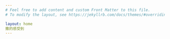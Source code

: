 ```yaml
---
# Feel free to add content and custom Front Matter to this file.
# To modify the layout, see https://jekyllrb.com/docs/themes/#overriding-theme-defaults

layout: home
撒的感受到
---
```

